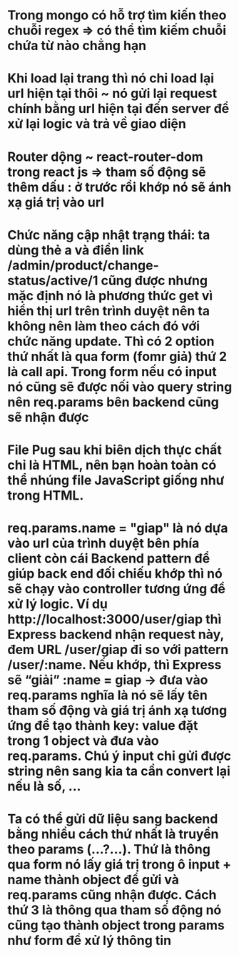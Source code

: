 # Trong mongo có hỗ trợ tìm kiến theo chuỗi regex => có thể tìm kiếm chuỗi chứa từ nào chẳng hạn

# Khi load lại trang thì nó chỉ load lại url hiện tại thôi ~ nó gửi lại request chính bằng url hiện tại đến server để xử lại logic và trả về giao diện

# Router dộng ~ react-router-dom trong react js => tham số động sẽ thêm dấu : ở trước rồi khớp nó sẽ ánh xạ giá trị vào url

# Chức năng cập nhật trạng thái: ta dùng thẻ a và điền link /admin/product/change-status/active/1 cũng được nhưng mặc định nó là phương thức get vì hiển thị url trên trình duyệt nên ta không nên làm theo cách đó với chức năng update. Thì có 2 option thứ nhất là qua form (fomr giả) thứ 2 là call api. Trong form nếu có input nó cũng sẽ được nối vào query string nên req.params bên backend cũng sẽ nhận được

# File Pug sau khi biên dịch thực chất chỉ là HTML, nên bạn hoàn toàn có thể nhúng file JavaScript giống như trong HTML.

# req.params.name = "giap" là nó dựa vào url của trình duyệt bên phía client còn cái Backend pattern để giúp back end đối chiếu khớp thì nó sẽ chạy vào controller tương ứng để xử lý logic. Ví dụ http://localhost:3000/user/giap thì Express backend nhận request này, đem URL /user/giap đi so với pattern /user/:name. Nếu khớp, thì Express sẽ “giải” :name = giap → đưa vào req.params nghĩa là nó sẽ lấy tên tham số động và giá trị ánh xạ tương ứng để tạo thành key: value đặt trong 1 object và đưa vào req.params. Chú ý input chỉ gửi được string nên sang kia ta cần convert lại nếu là số, ...

# Ta có thể gửi dữ liệu sang backend bằng nhiều cách thứ nhất là truyền theo params (...?...). Thứ  là thông qua form nó lấy giá trị trong ô input + name thành object để gửi và req.params cũng nhận được. Cách thứ 3 là thông qua tham số động nó cũng tạo thành object trong params như form để xử lý thông tin